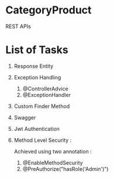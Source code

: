 # CategoryProduct
 REST APIs 

# List of Tasks
1. Response Entity
2. Exception Handling
    1. @ControllerAdvice
    2. @ExceptionHandler
3. Custom Finder Method
4. Swagger
5. Jwt Authentication
6. Method Level Security :

    Achieved using two annotation :
     1. @EnableMethodSecurity 
     2. @PreAuthorize("hasRole('Admin')")
